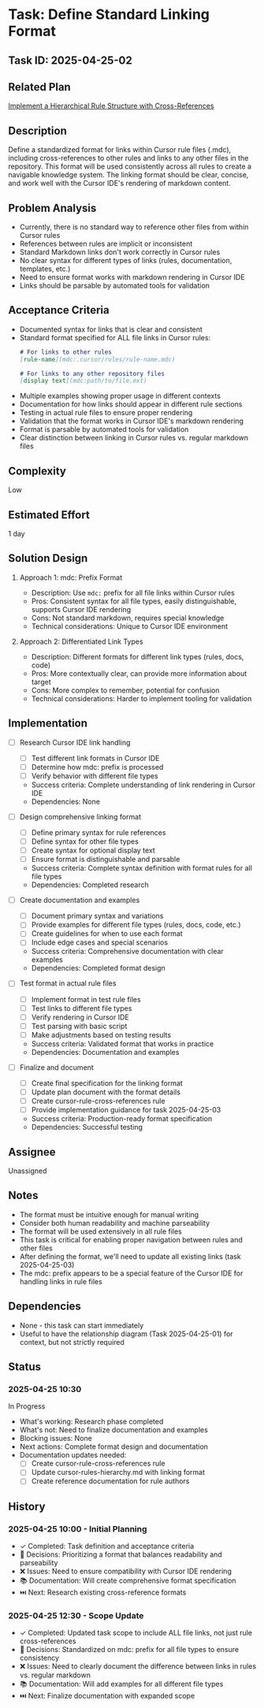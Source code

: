 # Task: Define Standard Linking Format

## Task ID: 2025-04-25-02

## Related Plan

[Implement a Hierarchical Rule Structure with Cross-References](../plans/cursor-rules-hierarchy.md)

## Description

Define a standardized format for links within Cursor rule files (.mdc), including cross-references to other rules and links to any other files in the repository. This format will be used consistently across all rules to create a navigable knowledge system. The linking format should be clear, concise, and work well with the Cursor IDE's rendering of markdown content.

## Problem Analysis

- Currently, there is no standard way to reference other files from within Cursor rules
- References between rules are implicit or inconsistent
- Standard Markdown links don't work correctly in Cursor rules
- No clear syntax for different types of links (rules, documentation, templates, etc.)
- Need to ensure format works with markdown rendering in Cursor IDE
- Links should be parsable by automated tools for validation

## Acceptance Criteria

- Documented syntax for links that is clear and consistent
- Standard format specified for ALL file links in Cursor rules:
  ```markdown
  # For links to other rules
  [rule-name](mdc:.cursor/rules/rule-name.mdc)

  # For links to any other repository files
  [display text](mdc:path/to/file.ext)
  ```
- Multiple examples showing proper usage in different contexts
- Documentation for how links should appear in different rule sections
- Testing in actual rule files to ensure proper rendering
- Validation that the format works in Cursor IDE's markdown rendering
- Format is parsable by automated tools for validation
- Clear distinction between linking in Cursor rules vs. regular markdown files

## Complexity

Low

## Estimated Effort

1 day

## Solution Design

1. Approach 1: mdc: Prefix Format
   - Description: Use `mdc:` prefix for all file links within Cursor rules
   - Pros: Consistent syntax for all file types, easily distinguishable, supports Cursor IDE rendering
   - Cons: Not standard markdown, requires special knowledge
   - Technical considerations: Unique to Cursor IDE environment

2. Approach 2: Differentiated Link Types
   - Description: Different formats for different link types (rules, docs, code)
   - Pros: More contextually clear, can provide more information about target
   - Cons: More complex to remember, potential for confusion
   - Technical considerations: Harder to implement tooling for validation

## Implementation

- [ ] Research Cursor IDE link handling
  - [ ] Test different link formats in Cursor IDE
  - [ ] Determine how mdc: prefix is processed
  - [ ] Verify behavior with different file types
  - Success criteria: Complete understanding of link rendering in Cursor IDE
  - Dependencies: None

- [ ] Design comprehensive linking format
  - [ ] Define primary syntax for rule references
  - [ ] Define syntax for other file types
  - [ ] Create syntax for optional display text
  - [ ] Ensure format is distinguishable and parsable
  - Success criteria: Complete syntax definition with format rules for all file types
  - Dependencies: Completed research

- [ ] Create documentation and examples
  - [ ] Document primary syntax and variations
  - [ ] Provide examples for different file types (rules, docs, code, etc.)
  - [ ] Create guidelines for when to use each format
  - [ ] Include edge cases and special scenarios
  - Success criteria: Comprehensive documentation with clear examples
  - Dependencies: Completed format design

- [ ] Test format in actual rule files
  - [ ] Implement format in test rule files
  - [ ] Test links to different file types
  - [ ] Verify rendering in Cursor IDE
  - [ ] Test parsing with basic script
  - [ ] Make adjustments based on testing results
  - Success criteria: Validated format that works in practice
  - Dependencies: Documentation and examples

- [ ] Finalize and document
  - [ ] Create final specification for the linking format
  - [ ] Update plan document with the format details
  - [ ] Create cursor-rule-cross-references rule
  - [ ] Provide implementation guidance for task 2025-04-25-03
  - Success criteria: Production-ready format specification
  - Dependencies: Successful testing

## Assignee

Unassigned

## Notes

- The format must be intuitive enough for manual writing
- Consider both human readability and machine parseability
- The format will be used extensively in all rule files
- This task is critical for enabling proper navigation between rules and other files
- After defining the format, we'll need to update all existing links (task 2025-04-25-03)
- The mdc: prefix appears to be a special feature of the Cursor IDE for handling links in rule files

## Dependencies

- None - this task can start immediately
- Useful to have the relationship diagram (Task 2025-04-25-01) for context, but not strictly required

## Status

### 2025-04-25 10:30

In Progress

- What's working: Research phase completed
- What's not: Need to finalize documentation and examples
- Blocking issues: None
- Next actions: Complete format design and documentation
- Documentation updates needed:
  - [ ] Create cursor-rule-cross-references rule
  - [ ] Update cursor-rules-hierarchy.md with linking format
  - [ ] Create reference documentation for rule authors

## History

### 2025-04-25 10:00 - Initial Planning

- ✓ Completed: Task definition and acceptance criteria
- 🤔 Decisions: Prioritizing a format that balances readability and parseability
- ❌ Issues: Need to ensure compatibility with Cursor IDE rendering
- 📚 Documentation: Will create comprehensive format specification
- ⏭️ Next: Research existing cross-reference formats

### 2025-04-25 12:30 - Scope Update

- ✓ Completed: Updated task scope to include ALL file links, not just rule cross-references
- 🤔 Decisions: Standardized on mdc: prefix for all file types to ensure consistency
- ❌ Issues: Need to clearly document the difference between links in rules vs. regular markdown
- 📚 Documentation: Will add examples for all different file types
- ⏭️ Next: Finalize documentation with expanded scope
